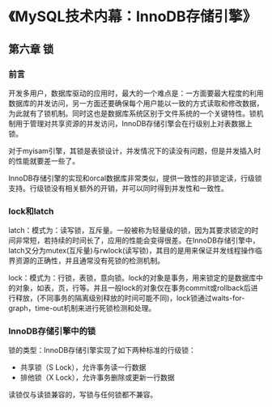 # 《MySQL技术内幕：InnoDB存储引擎》

## 第六章 锁

### 前言

开发多用户，数据库驱动的应用时，最大的一个难点是：一方面要最大程度的利用数据库的并发访问，另一方面还要确保每个用户能以一致的方式读取和修改数据，为此就有了锁机制。同时这也是数据库系统区别于文件系统的一个关键特性。锁机制用于管理对共享资源的并发访问，InnoDB存储引擎会在行级别上对表数据上锁。

对于myisam引擎，其锁是表锁设计，并发情况下的读没有问题，但是并发插入时的性能就要差一些了。

InnoDB存储引擎的实现和orcal数据库非常类似，提供一致性的非锁定读，行级锁支持。行级锁没有相关额外的开销，并可以同时得到并发性和一致性。

### lock和latch

latch：模式为：读写锁，互斥量。一般被称为轻量级的锁，因为其要求锁定的时间非常短，若持续的时间长了，应用的性能会变得很差。在InnoDB存储引擎中，latch又分为mutex(互斥量)与rwlock(读写锁)，其目的是用来保证并发线程操作临界资源的正确性，并且通常没有死锁的检测机制。

lock：模式为：行锁，表锁，意向锁。lock的对象是事务，用来锁定的是数据库中的对象，如表，页，行等。并且一般lock的对象仅在事务commit或rollback后进行释放，(不同事务的隔离级别释放的时间可能不同)，lock锁通过waits-for-graph，time-out机制来进行死锁检测和处理。

### InnoDB存储引擎中的锁

锁的类型：InnoDB存储引擎实现了如下两种标准的行级锁：

* 共享锁（S Lock），允许事务读一行数据
* 排他锁（X Lock），允许事务删除或更新一行数据

读锁仅与读锁兼容的，写锁与任何锁都不兼容。

